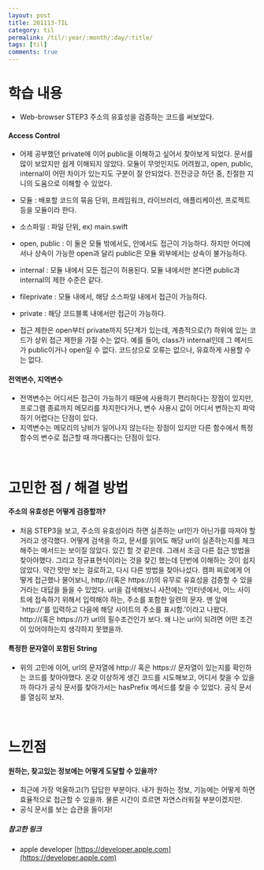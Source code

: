 ```yaml
---
layout: post
title: 201113-TIL
category: til
permalink: /til/:year/:month/:day/:title/
tags: [til]
comments: true
---
```

# 학습 내용
 - Web-browser STEP3 주소의 유효성을 검증하는 코드를 써보았다.

#### Access Control
- 어제 공부했던 private에 이어 public을 이해하고 싶어서 찾아보게 되었다. 문서를 많이 보았지만 쉽게 이해되지 않았다. 모듈이 무엇인지도 어려웠고, open, public, internal이 어떤 차이가 있는지도 구분이 잘 안되었다. 전전긍긍 하던 중, 친절한 지니의 도움으로 이해할 수 있었다.
- 모듈 : 배포할 코드의 묶음 단위, 프레임워크, 라이브러리, 애플리케이션, 프로젝트 등을 모듈이라 한다.
- 소스파일 : 파일 단위, ex) main.swift
- open, public : 이 둘은 모듈 밖에서도, 안에서도 접근이 가능하다. 하지만 어디에서나 상속이 가능한 open과  달리 public은 모듈 외부에서는 상속이 불가능하다.
- internal : 모듈 내에서 모든 접근이 허용된다. 모듈 내에서만 본다면 public과 internal의 제한 수준은 같다.
- fileprivate : 모듈 내에서, 해당 소스파일 내에서 접근이 가능하다.
- private : 해당 코드블록 내에서만 접근이 가능하다.

- 접근 제한은 open부터 private까지 5단계가 있는데, 계층적으로(?) 하위에 있는 코드가 상위 접근 제한을 가질 수는 없다. 예를 들어, class가 internal인데 그 메서드가 public이거나 open일 수 없다. 코드상으로 오류는 없으나, 유효하게 사용할 수는 없다.

#### 전역변수, 지역변수
- 전역변수는 어디서든 접근이 가능하기 때문에 사용하기 편리하다는 장점이 있지만, 프로그램 종료까지 메모리를 차지한다거나, 변수 사용시 값이 어디서 변하는지  파악하기 어렵다는 단점이 있다.
- 지역변수는 메모리의 낭비가 일어나지 않는다는 장점이 있지만 다른 함수에서 특정 함수의 변수로 접근할 때 까다롭다는 단점이 있다.

<br>

# 고민한 점 / 해결 방법
#### 주소의 유효성은 어떻게 검증할까?
- 처음 STEP3을 보고, 주소의 유효성이라 하면 실존하는 url인가 아닌가를 따져야 할거라고 생각했다. 어떻게 검색을 하고, 문서를 읽어도 해당 url이 실존하는지를 체크해주는 메서드는 보이질 않았다. 있긴 할 것 같은데. 그래서 조금 다른 접근 방법을 찾아야했다. 그리고 정규표현식이라는 것을 찾긴 했는데 단번에 이해하는 것이 쉽지 않았다. 약간 맛만 보는 걸로하고, 다시 다른 방법을 찾아나섰다. 캠퍼 찌로에게 어떻게 접근했나 물어보니, http://(혹은 https://)의 유무로 유효성을 검증할 수 있을거라는 대답을 들을 수 있었다. url을 검색해보니 사전에는 ‘인터넷에서, 어느 사이트에 접속하기 위해서 입력해야 하는, 주소를 포함한 일련의 문자. 맨 앞에 `http://'를 입력하고 다음에 해당 사이트의 주소를 표시함.’이라고 나왔다. http://(혹은 https://)가 url의 필수조건인가 보다. 왜 나는 url이 되려면 어떤 조건이 있어야하는지 생각하지 못했을까.

#### 특정한 문자열이 포함된 String
- 위의 고민에 이어, url의 문자열에 http:// 혹은 https:// 문자열이 있는지를 확인하는 코드를 찾아야했다. 온갖 이상하게 생긴 코드를 시도해보고, 어디서 찾을 수 있을까 하다가 공식 문서를 찾아가서는 hasPrefix 메서드를 찾을 수 있었다. 공식 문서를 열심히 보자.

<br>

# 느낀점
#### 원하는, 찾고있는 정보에는 어떻게 도달할 수 있을까?
- 최근에 가장 억울하고(?) 답답한 부분이다. 내가 원하는 정보, 기능에는 어떻게 하면  효율적으로 접근할 수 있을까. 물론 시간이 흐르면 자연스러워질 부분이겠지만.
- 공식 문서를 보는 습관을 들이자! 




##### 참고한 링크
- apple developer
[https://developer.apple.com](https://developer.apple.com)



